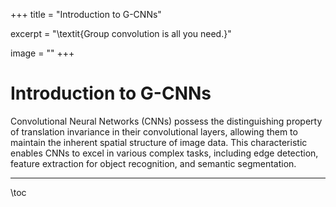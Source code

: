+++
title = "Introduction to G-CNNs"

excerpt = "\textit{Group convolution is all you need.}"

image = ""
+++

# Introduction to G-CNNs

Convolutional Neural Networks (CNNs) possess the distinguishing property of translation invariance in their convolutional layers, allowing them to maintain the inherent spatial structure of image data. This characteristic enables CNNs to excel in various complex tasks, including edge detection, feature extraction for object recognition, and semantic segmentation.

***

\toc
